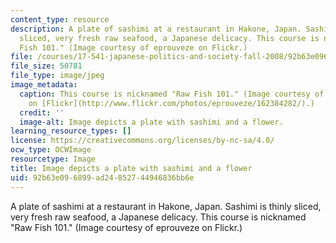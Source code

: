 ```yaml
---
content_type: resource
description: A plate of sashimi at a restaurant in Hakone, Japan. Sashimi is thinly
  sliced, very fresh raw seafood, a Japanese delicacy. This course is nicknamed "Raw
  Fish 101." (Image courtesy of eprouveze on Flickr.)
file: /courses/17-541-japanese-politics-and-society-fall-2008/92b63e096899ad24852744946836bb6e_17-541f08.jpg
file_size: 50781
file_type: image/jpeg
image_metadata:
  caption: This course is nicknamed "Raw Fish 101." (Image courtesy of [eprouveze](http://www.flickr.com/photos/eprouveze/)
    on [Flickr](http://www.flickr.com/photos/eprouveze/162384282/).)
  credit: ''
  image-alt: Image depicts a plate with sashimi and a flower.
learning_resource_types: []
license: https://creativecommons.org/licenses/by-nc-sa/4.0/
ocw_type: OCWImage
resourcetype: Image
title: Image depicts a plate with sashimi and a flower
uid: 92b63e09-6899-ad24-8527-44946836bb6e
---
```

A plate of sashimi at a restaurant in Hakone, Japan. Sashimi is thinly sliced, very fresh raw seafood, a Japanese delicacy. This course is nicknamed "Raw Fish 101." (Image courtesy of eprouveze on Flickr.)